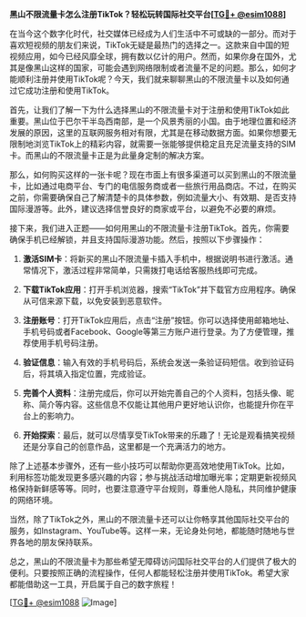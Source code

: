 **黑山不限流量卡怎么注册TikTok？轻松玩转国际社交平台[[TG💪+ @esim1088](https://t.me/s/esim1088)]**

在当今这个数字化时代，社交媒体已经成为人们生活中不可或缺的一部分。而对于喜欢短视频的朋友们来说，TikTok无疑是最热门的选择之一。这款来自中国的短视频应用，如今已经风靡全球，拥有数以亿计的用户。然而，如果你身在国外，尤其是像黑山这样的国家，可能会遇到网络限制或者流量不足的问题。那么，如何才能顺利注册并使用TikTok呢？今天，我们就来聊聊黑山的不限流量卡以及如何通过它成功注册和使用TikTok。

首先，让我们了解一下为什么选择黑山的不限流量卡对于注册和使用TikTok如此重要。黑山位于巴尔干半岛西南部，是一个风景秀丽的小国。由于地理位置和经济发展的原因，这里的互联网服务相对有限，尤其是在移动数据方面。如果你想要无限制地浏览TikTok上的精彩内容，就需要一张能够提供稳定且充足流量支持的SIM卡。而黑山的不限流量卡正是为此量身定制的解决方案。

那么，如何购买这样的一张卡呢？现在市面上有很多渠道可以买到黑山的不限流量卡，比如通过电商平台、专门的电信服务商或者一些旅行用品商店。不过，在购买之前，你需要确保自己了解清楚卡的具体参数，例如流量大小、有效期、是否支持国际漫游等。此外，建议选择信誉良好的商家或平台，以避免不必要的麻烦。

接下来，我们进入正题——如何用黑山的不限流量卡注册TikTok。首先，你需要确保手机已经解锁，并且支持国际漫游功能。然后，按照以下步骤操作：

1. **激活SIM卡**：将新买的黑山不限流量卡插入手机中，根据说明书进行激活。通常情况下，激活过程非常简单，只需拨打电话给客服热线即可完成。

2. **下载TikTok应用**：打开手机浏览器，搜索“TikTok”并下载官方应用程序。确保从可信来源下载，以免安装到恶意软件。

3. **注册账号**：打开TikTok应用后，点击“注册”按钮。你可以选择使用邮箱地址、手机号码或者Facebook、Google等第三方账户进行登录。为了方便管理，推荐使用手机号码注册。

4. **验证信息**：输入有效的手机号码后，系统会发送一条验证码短信。收到验证码后，将其填入指定位置，完成验证。

5. **完善个人资料**：注册完成后，你可以开始完善自己的个人资料，包括头像、昵称、简介等内容。这些信息不仅能让其他用户更好地认识你，也能提升你在平台上的影响力。

6. **开始探索**：最后，就可以尽情享受TikTok带来的乐趣了！无论是观看搞笑视频还是分享自己的创意作品，这里都是一个充满活力的地方。

除了上述基本步骤外，还有一些小技巧可以帮助你更高效地使用TikTok。比如，利用标签功能发现更多感兴趣的内容；参与挑战活动增加曝光率；定期更新视频风格保持新鲜感等等。同时，也要注意遵守平台规则，尊重他人隐私，共同维护健康的网络环境。

当然，除了TikTok之外，黑山的不限流量卡还可以让你畅享其他国际社交平台的服务，如Instagram、YouTube等。这样一来，无论身处何地，都能随时随地与世界各地的朋友保持联系。

总之，黑山的不限流量卡为那些希望无障碍访问国际社交平台的人们提供了极大的便利。只要按照正确的流程操作，任何人都能轻松注册并使用TikTok。希望大家都能借助这一工具，开启属于自己的数字旅程！

[[TG💪+ @esim1088](https://t.me/s/esim1088) ![Image](https://i.postimg.cc/4NQfJmqS/Snipaste-2025-05-13-00-14-12.png)]